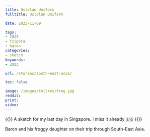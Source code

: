 ```yaml
---
title: Oslolan Uniform
fulltitle: Oslolan Uniform

date: 2023-11-09

tags:
- 2023
- tzipora
- baron
categories:
- sketch
keywords:
- 2023

url: /stories/south-east-asia/

toc: false

image: /images/fullres/frog.jpg
reddit:
print:
video:
---
```

{{<hint caption>}}
A sketch for my last day in Singapore. I miss it already 🇸🇬
{{</hint>}}

Baron and his froggy daughter on their trip through South-East Asia.

